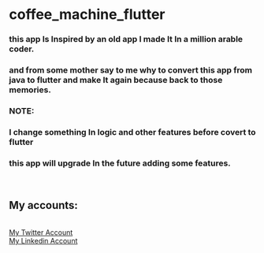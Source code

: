 # coffee_machine_flutter

### this app Is Inspired by an old app I made It In a million arable coder.
### and from some mother say to me why to convert this app from java to flutter and make It again because back to those memories.
### NOTE:
### I change something In logic and other features before covert to flutter
### this app will upgrade In the future adding some features.
<br>

## My accounts:
<br>[My Twitter Account](https://twitter.com/yhussein2099)
<br>
[My Linkedin Account](https://www.linkedin.com/in/youssef-hussein-01a752208/)
<br>